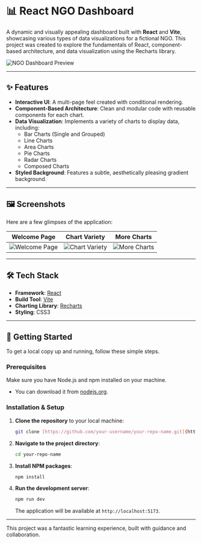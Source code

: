 # 📊 React NGO Dashboard

A dynamic and visually appealing dashboard built with **React** and **Vite**, showcasing various types of data visualizations for a fictional NGO. This project was created to explore the fundamentals of React, component-based architecture, and data visualization using the Recharts library.

![NGO Dashboard Preview](./assets/your-main-screenshot.png)

---

## ✨ Features

- **Interactive UI**: A multi-page feel created with conditional rendering.
- **Component-Based Architecture**: Clean and modular code with reusable components for each chart.
- **Data Visualization**: Implements a variety of charts to display data, including:
  - Bar Charts (Single and Grouped)
  - Line Charts
  - Area Charts
  - Pie Charts
  - Radar Charts
  - Composed Charts
- **Styled Background**: Features a subtle, aesthetically pleasing gradient background.

---

## 🖼️ Screenshots

Here are a few glimpses of the application:

| Welcome Page | Chart Variety | More Charts |
| :---: | :---: | :---: |
| ![Welcome Page](./Images/chart1.png) | ![Chart Variety](./Images/chart2.png) | ![More Charts](./Images/chart3.png) |

---

## 🛠️ Tech Stack

- **Framework**: [React](https://react.dev/)
- **Build Tool**: [Vite](https://vitejs.dev/)
- **Charting Library**: [Recharts](https://recharts.org/)
- **Styling**: CSS3

---

## 🚀 Getting Started

To get a local copy up and running, follow these simple steps.

### Prerequisites

Make sure you have Node.js and npm installed on your machine.
- You can download it from [nodejs.org](https://nodejs.org/).

### Installation & Setup

1.  **Clone the repository** to your local machine:
    ```sh
    git clone [https://github.com/your-username/your-repo-name.git](https://github.com/your-username/your-repo-name.git)
    ```
2.  **Navigate to the project directory**:
    ```sh
    cd your-repo-name
    ```
3.  **Install NPM packages**:
    ```sh
    npm install
    ```
4.  **Run the development server**:
    ```sh
    npm run dev
    ```
    The application will be available at `http://localhost:5173`.

---

This project was a fantastic learning experience, built with guidance and collaboration.
